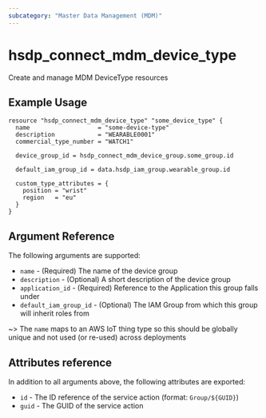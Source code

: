 ```yaml
---
subcategory: "Master Data Management (MDM)"
---
```


# hsdp_connect_mdm_device_type

Create and manage MDM DeviceType resources

## Example Usage

```hcl
resource "hsdp_connect_mdm_device_type" "some_device_type" {
  name                   = "some-device-type"
  description            = "WEARABLE0001"
  commercial_type_number = "WATCH1"
  
  device_group_id = hsdp_connect_mdm_device_group.some_group.id
  
  default_iam_group_id = data.hsdp_iam_group.wearable_group.id
  
  custom_type_attributes = {
    position = "wrist"
    region   = "eu"
  }
}
```

## Argument Reference

The following arguments are supported:

* `name` - (Required) The name of the device group
* `description` - (Optional) A short description of the device group
* `application_id` - (Required) Reference to the Application this group falls under
* `default_iam_group_id` - (Optional) The IAM Group from which this group will inherit roles from

~> The `name` maps to an AWS IoT thing type so this should be globally unique and not used (or re-used) across deployments

## Attributes reference

In addition to all arguments above, the following attributes are exported:

* `id` - The ID reference of the service action (format: `Group/${GUID}`)
* `guid` - The GUID of the service action
